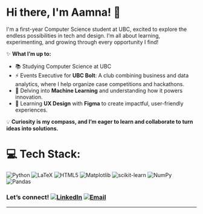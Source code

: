 # Hi there, I'm Aamna! 👋  
I'm a first-year Computer Science student at UBC, excited to explore the endless possibilities in tech and design. I’m all about learning, experimenting, and growing through every opportunity I find!  

✨ **What I’m up to:**  
- 📚 Studying Computer Science at UBC  
- ⚡️ Events Executive for **UBC Bolt**: A club combining business and data analytics, where I help organize case competitions and hackathons.  
- 🤖 Delving into **Machine Learning** and understanding how it powers innovation.  
- 🎨 Learning **UX Design** with **Figma** to create impactful, user-friendly experiences.  

💡 **Curiosity is my compass, and I’m eager to learn and collaborate to turn ideas into solutions.**  


# 💻 Tech Stack:
![Python](https://img.shields.io/badge/python-3670A0?style=for-the-badge&logo=python&logoColor=ffdd54) ![LaTeX](https://img.shields.io/badge/latex-%23008080.svg?style=for-the-badge&logo=latex&logoColor=white) ![HTML5](https://img.shields.io/badge/html5-%23E34F26.svg?style=for-the-badge&logo=html5&logoColor=white) ![Matplotlib](https://img.shields.io/badge/Matplotlib-%23ffffff.svg?style=for-the-badge&logo=Matplotlib&logoColor=black) ![scikit-learn](https://img.shields.io/badge/scikit--learn-%23F7931E.svg?style=for-the-badge&logo=scikit-learn&logoColor=white) ![NumPy](https://img.shields.io/badge/numpy-%23013243.svg?style=for-the-badge&logo=numpy&logoColor=white) ![Pandas](https://img.shields.io/badge/pandas-%23150458.svg?style=for-the-badge&logo=pandas&logoColor=white)


### Let’s connect! [![LinkedIn](https://img.shields.io/badge/LinkedIn-%230077B5.svg?logo=linkedin&logoColor=white)](https://www.linkedin.com/in/aamna-mushtaq/) [![Email](https://img.shields.io/badge/Email-D14836?logo=gmail&logoColor=white)](mailto:aamnamushtaq07@gmail.com)  

---

<!-- Proudly created with GPRM ( https://gprm.itsvg.in ) -->
<!--
**Aamna-m/aamna-m** is a ✨ _special_ ✨ repository because its `README.md` (this file) appears on your GitHub profile.

Here are some ideas to get you started:

- 🔭 I’m currently working on ...
- 🌱 I’m currently learning ...
- 👯 I’m looking to collaborate on ...
- 🤔 I’m looking for help with ...
- 💬 Ask me about ...
- 📫 How to reach me: ...
- 😄 Pronouns: ...
- ⚡ Fun fact: ...
-->
